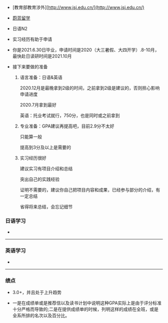 - [教育部教育涉外][http://www.jsj.edu.cn/](http://www.jsj.edu.cn/)

- [蔚蓝留学](http://www.weilanliuxue.cn/)



- 日语N2

- 实习经历有助于申请

- 你是2021.6.30日毕业，申请时间是2020（大三暑假、大四开学）.8-10月，最快赴日读研时间是2021.10月

- 接下来要做的准备

  1. 语言准备：日语&英语

     2020.12月是最晚拿到2级的时间，之前拿到2级是建议的，否则担心影响申请进度

     2020.7月拿到最好

     英语：托业考试就行，750分，也是同时或之前拿到

  2. 专业准备：GPA建议再提高吧，目前2.9分不太好

     只能算一般

     提高到3分及以上是需要的

  3. 实习经历很好

     建议实习有项目介绍和总结

     突出自己的实践经验

     证明不需要的，建议你自己把项目内容和成果，已经参与部分的介绍，有一定总结

     省得将来总结，会忘记细节





### 日语学习

- 



----



### 英语学习

- 





----

### 绩点

- 3.0+，并且处于上升趋势

- 一是在成绩单或是推荐信以及读书计划中说明这种GPA实际上是由于评分标准十分严格而导致的;二是在提供成绩单的时候，列明这样的成绩在全班，或是全系所排的名次以及百分比。